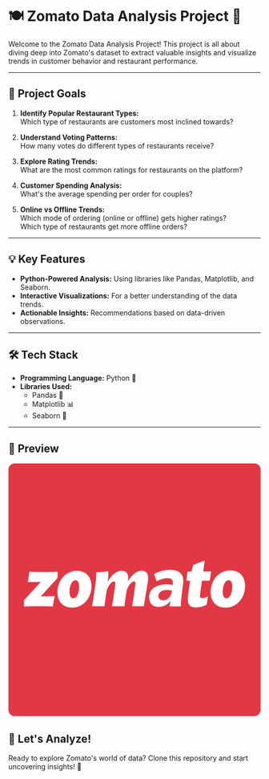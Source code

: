 # 🍽️ Zomato Data Analysis Project 🚀

Welcome to the Zomato Data Analysis Project! This project is all about diving deep into Zomato's dataset to extract valuable insights and visualize trends in customer behavior and restaurant performance.

---

## 🎯 Project Goals
1. **Identify Popular Restaurant Types:**  
   Which type of restaurants are customers most inclined towards?
   
2. **Understand Voting Patterns:**  
   How many votes do different types of restaurants receive?

3. **Explore Rating Trends:**  
   What are the most common ratings for restaurants on the platform?

4. **Customer Spending Analysis:**  
   What's the average spending per order for couples?

5. **Online vs Offline Trends:**  
   Which mode of ordering (online or offline) gets higher ratings?  
   Which type of restaurants get more offline orders?

---

## 💡 Key Features
- **Python-Powered Analysis:** Using libraries like Pandas, Matplotlib, and Seaborn.
- **Interactive Visualizations:** For a better understanding of the data trends.
- **Actionable Insights:** Recommendations based on data-driven observations.

---

## 🛠️ Tech Stack
- **Programming Language:** Python 🐍
- **Libraries Used:**  
  - Pandas 📑  
  - Matplotlib 📊  
  - Seaborn 🎨  

---

## 📸 Preview
![Zomato Analysis](https://github.com/Jerin2004/Zomato-Data-Analysis---EDA/blob/main/Zomato_logo.png)


## 🚀 Let's Analyze!
Ready to explore Zomato's world of data? Clone this repository and start uncovering insights! 🎉
